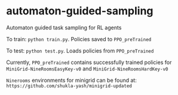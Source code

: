 # automaton-guided-sampling
Automaton guided task sampling for RL agents


To train: ```python train.py```. Policies saved to ```PPO_preTrained```

To test: ```python test.py```. Loads policies from ```PPO_preTrained```

Currently, ```PPO_preTrained``` contains successfully trained policies for ```MiniGrid-NineRoomsEasyKey-v0``` and ```MiniGrid-NineRoomsHardKey-v0```


```Ninerooms``` environments for minigrid can be found at: ```https://github.com/shukla-yash/minigrid-updated```